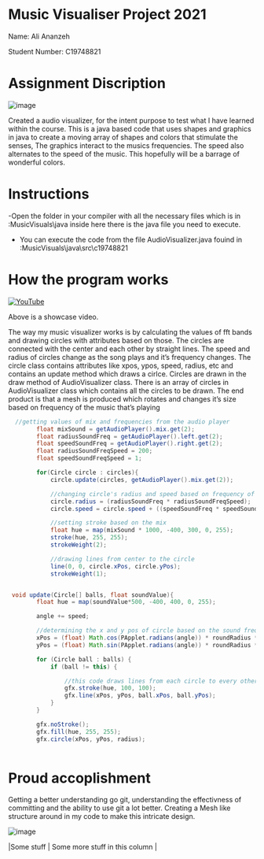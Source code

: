 # Music Visualiser Project 2021

Name: Ali Ananzeh

Student Number: C19748821

# Assignment Discription
![image](https://user-images.githubusercontent.com/72251197/117396434-dfcc6d80-aef1-11eb-8377-96548bf43ef2.png)


Created a audio visualizer, for the intent purpose to test what I have learned within the course. This is a java based code that uses shapes and graphics in java to create a moving array of shapes and colors that stimulate the senses, The graphics interact to the musics frequencies. The speed also alternates to the speed of the music. This hopefully will be a barrage of wonderful colors. 


# Instructions
-Open the folder in your compiler with all the necessary files which is in :MusicVisuals\java inside here there is the java file you need to execute.
- You can execute the code from the file AudioVisualizer.java fouind in :MusicVisuals\java\src\c19748821

# How the program works
[![YouTube]()](https://www.youtube.com/watch?v=H9v1E1FZ_U0)

Above is a showcase video.

The way my music visualizer works is by calculating the values of fft bands and drawing circles with attributes based on those. The circles are connected with the center and each other by straight lines. The speed and radius of circles change as the song plays and it’s frequency changes. 
The circle class contains attributes like xpos, ypos, speed, radius, etc and contains an update method which draws a cirlce. Circles are drawn in the draw method of AudioVisualizer class. There is an array of circles in AudioVisualizer class which contains all the circles to be drawn.
The end product is that a mesh is produced which rotates and changes it’s size based on frequency of the music that’s playing

```Java
  //getting values of mix and frequencies from the audio player
        float mixSound = getAudioPlayer().mix.get(2);
        float radiusSoundFreq = getAudioPlayer().left.get(2);
        float speedSoundFreq = getAudioPlayer().right.get(2);
        float radiusSoundFreqSpeed = 200;
        float speedSoundFreqSpeed = 1;

        for(Circle circle : circles){
            circle.update(circles, getAudioPlayer().mix.get(2));

            //changing circle's radius and speed based on frequency of sound
            circle.radius = (radiusSoundFreq * radiusSoundFreqSpeed);
            circle.speed = circle.speed + ((speedSoundFreq * speedSoundFreqSpeed) / 4);

            //setting stroke based on the mix
            float hue = map(mixSound * 1000, -400, 300, 0, 255);
            stroke(hue, 255, 255);
            strokeWeight(2);

            //drawing lines from center to the circle
            line(0, 0, circle.xPos, circle.yPos);
            strokeWeight(1);


```

```Java

 void update(Circle[] balls, float soundValue){
        float hue = map(soundValue*500, -400, 400, 0, 255);

        angle += speed;

        //determining the x and y pos of circle based on the sound frequency value
        xPos = (float) Math.cos(PApplet.radians(angle)) * roundRadius * 5f;
        yPos = (float) Math.sin(PApplet.radians(angle)) * roundRadius * 3f;

        for (Circle ball : balls) {
            if (ball != this) {

                //this code draws lines from each circle to every other circle, creating a mesh
                gfx.stroke(hue, 100, 100);
                gfx.line(xPos, yPos, ball.xPos, ball.yPos);
            }
        }

        gfx.noStroke();
        gfx.fill(hue, 255, 255);
        gfx.circle(xPos, yPos, radius);
        
```

# Proud accoplishment
Getting a better understanding go git, understanding the effectivness of committing and the ability to use  git a lot better.
Creating a Mesh like structure around in my code to make this intricate design.

![image](https://user-images.githubusercontent.com/72251197/117396468-f246a700-aef1-11eb-88a0-1752c094ed25.png)



|Some stuff | Some more stuff in this column |

